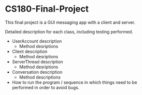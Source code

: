 # CS180-Final-Project
This final project is a GUI messaging app with a client and server. 

Detailed description for each class, including testing performed. 

- UserAccount description
  - Method desriptions
- Client description
  - Method desriptions
- ServerThread description
  - Method desriptions
- Conversation description
  - Method descriptions
- How to run the program / sequence in which things need to be performed in order to avoid bugs. 




